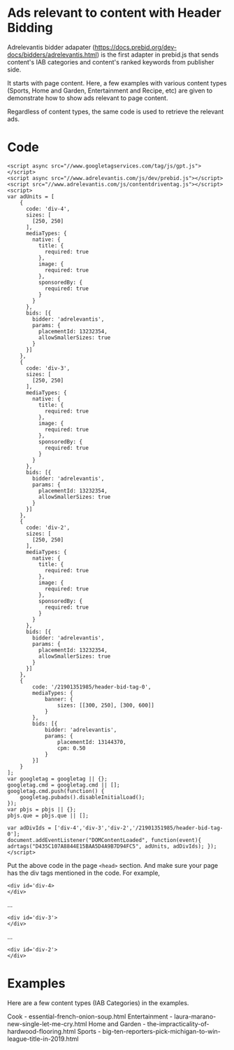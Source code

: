 # Ads relevant to content with Header Bidding
Adrelevantis bidder adapater (https://docs.prebid.org/dev-docs/bidders/adrelevantis.html) is the first adapter in prebid.js that sends content's IAB categories and content's ranked keywords from publisher side. 

It starts with page content. Here, a few examples with various content types (Sports, Home and Garden, Entertainment and Recipe, etc) are given to demonstrate how to show ads relevant to page content.

Regardless of content types, the same code is used to retrieve the relevant ads. 

# Code

```
<script async src="//www.googletagservices.com/tag/js/gpt.js"></script>
<script async src="//www.adrelevantis.com/js/dev/prebid.js"></script>
<script src="//www.adrelevantis.com/js/contentdriventag.js"></script>
<script>
var adUnits = [
	{
	  code: 'div-4',
	  sizes: [
		[250, 250]
	  ],
	  mediaTypes: {
		native: {
		  title: {
			required: true
		  },
		  image: {
			required: true
		  },
		  sponsoredBy: {
			required: true
		  }
		}
	  },
	  bids: [{
		bidder: 'adrelevantis',
		params: {
		  placementId: 13232354,
		  allowSmallerSizes: true
		}
	  }]
	},
	{
	  code: 'div-3',
	  sizes: [
		[250, 250]
	  ],
	  mediaTypes: {
		native: {
		  title: {
			required: true
		  },
		  image: {
			required: true
		  },
		  sponsoredBy: {
			required: true
		  }
		}
	  },
	  bids: [{
		bidder: 'adrelevantis',
		params: {
		  placementId: 13232354,
		  allowSmallerSizes: true
		}
	  }]
	},
	{
	  code: 'div-2',
	  sizes: [
		[250, 250]
	  ],
	  mediaTypes: {
		native: {
		  title: {
			required: true
		  },
		  image: {
			required: true
		  },
		  sponsoredBy: {
			required: true
		  }
		}
	  },
	  bids: [{
		bidder: 'adrelevantis',
		params: {
		  placementId: 13232354,
		  allowSmallerSizes: true
		}
	  }]
	},
	{
		code: '/21901351985/header-bid-tag-0',
		mediaTypes: {
			banner: {
				sizes: [[300, 250], [300, 600]]
			}
		},
		bids: [{
			bidder: 'adrelevantis',
			params: {
				placementId: 13144370,
				cpm: 0.50
			}
		}]
	}
];
var googletag = googletag || {};
googletag.cmd = googletag.cmd || [];
googletag.cmd.push(function() {
	googletag.pubads().disableInitialLoad();
});
var pbjs = pbjs || {};
pbjs.que = pbjs.que || [];

var adDivIds = ['div-4','div-3','div-2','/21901351985/header-bid-tag-0'];
document.addEventListener("DOMContentLoaded", function(event){ adrtags("D435C107A8844E15BAA5D4A9B7D94FC5", adUnits, adDivIds); });
</script>
```

Put the above code in the page ```<head>``` section. And make sure your page has the div tags mentioned in the code. For example,
```
<div id='div-4>
</div>
```
...

```
<div id='div-3'>
</div>
```
...

```
<div id='div-2'>
</div>
```

# Examples
Here are a few content types (IAB Categories) in the examples.

Cook - essential-french-onion-soup.html
Entertainment - laura-marano-new-single-let-me-cry.html
Home and Garden - the-impracticality-of-hardwood-flooring.html
Sports - big-ten-reporters-pick-michigan-to-win-league-title-in-2019.html
